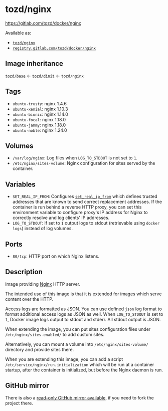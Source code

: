 # tozd/nginx

<https://gitlab.com/tozd/docker/nginx>

Available as:

- [`tozd/nginx`](https://hub.docker.com/r/tozd/nginx)
- [`registry.gitlab.com/tozd/docker/nginx`](https://gitlab.com/tozd/docker/nginx/container_registry)

## Image inheritance

[`tozd/base`](https://gitlab.com/tozd/docker/base) ← [`tozd/dinit`](https://gitlab.com/tozd/docker/dinit) ← `tozd/nginx`

## Tags

- `ubuntu-trusty`: nginx 1.4.6
- `ubuntu-xenial`: nginx 1.10.3
- `ubuntu-bionic`: nginx 1.14.0
- `ubuntu-focal`: nginx 1.18.0
- `ubuntu-jammy`: nginx 1.18.0
- `ubuntu-noble`: nginx 1.24.0

## Volumes

- `/var/log/nginx`: Log files when `LOG_TO_STDOUT` is not set to `1`.
- `/etc/nginx/sites-volume`: Nginx configuration for sites served by the container.

## Variables

- `SET_REAL_IP_FROM`: Configures [`set_real_ip_from`](https://nginx.org/en/docs/http/ngx_http_realip_module.html#set_real_ip_from)
  which defines trusted addresses that are known to send correct replacement addresses. If the container is run behind a reverse
  HTTP proxy, you can set this environment variable to configure proxy's IP address for Nginx to correctly resolve and log
  clients' IP addresses.
- `LOG_TO_STDOUT`: If set to `1` output logs to stdout (retrievable using `docker logs`) instead of log volumes.

## Ports

- `80/tcp`: HTTP port on which Nginx listens.

## Description

Image providing [Nginx](http://nginx.org) HTTP server.

The intended use of this image is that it is extended for images which serve content over the HTTP.

Access logs are formatted as JSON.
You can use defined `json` log format to format additional access logs as JSON as well.
When `LOG_TO_STDOUT` is set to `1`, Docker image logs output to stdout and stderr. All stdout output is JSON.

When extending the image, you can put sites configuration files under `/etc/nginx/sites-enabled/` to add custom sites.

Alternatively, you can mount a volume into `/etc/nginx/sites-volume/` directory and provide sites there.

When you are extending this image, you can add a script `/etc/service/nginx/run.initialization`
which will be run at a container startup, after the container is initialized, but before the
Nginx daemon is run.

## GitHub mirror

There is also a [read-only GitHub mirror available](https://github.com/tozd/docker-nginx),
if you need to fork the project there.
